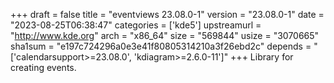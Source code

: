 +++
draft = false
title = "eventviews 23.08.0-1"
version = "23.08.0-1"
date = "2023-08-25T06:38:47"
categories = ['kde5']
upstreamurl = "http://www.kde.org"
arch = "x86_64"
size = "569844"
usize = "3070665"
sha1sum = "e197c724296a0e3e41f80805314210a3f26ebd2c"
depends = "['calendarsupport>=23.08.0', 'kdiagram>=2.6.0-11']"
+++
Library for creating events.